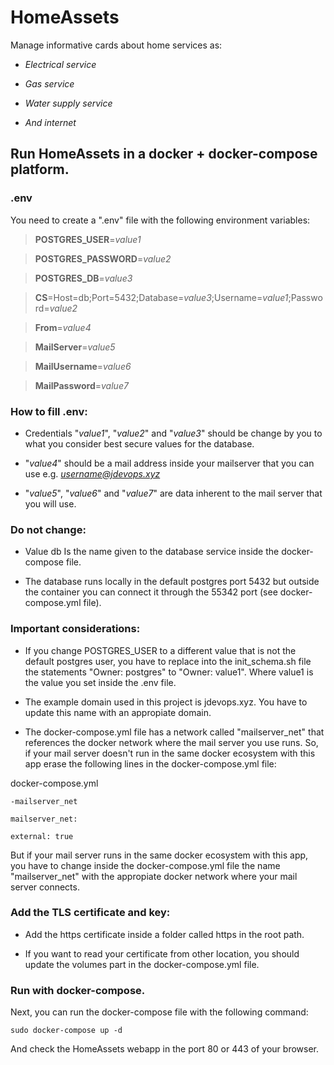 # HomeAssets

Manage informative cards about home services as:

-  *Electrical service*

-  *Gas service*

-  *Water supply service*

-  *And internet*

  

## Run HomeAssets in a docker + docker-compose platform.

### .env

You need to create a ".env" file with the following environment variables:

  

> **POSTGRES_USER**=*value1*

> **POSTGRES_PASSWORD**=*value2*

> **POSTGRES_DB**=*value3*

> **CS**=Host=db;Port=5432;Database=*value3*;Username=*value1*;Password=*value2*

> **From**=*value4*

> **MailServer**=*value5*

> **MailUsername**=*value6*

> **MailPassword**=*value7*

  

### How to fill .env:

- Credentials "*value1*", "*value2*" and "*value3*" should be change by you to what you consider best secure values for the database.

- "*value4*" should be a mail address inside your mailserver that you can use e.g. *username@jdevops.xyz*

- "*value5*", "*value6*" and "*value7*" are data inherent to the mail server that you will use.

  

### Do not change:

- Value db Is the name given to the database service inside the docker-compose file.

- The database runs locally in the default postgres port 5432 but outside the container you can connect it through the 55342 port (see docker-compose.yml file).

  

### Important considerations:

- If you change POSTGRES_USER to a different value that is not the default postgres user, you have to replace into the init_schema.sh file the statements "Owner: postgres" to "Owner: value1". Where value1 is the value you set inside the .env file.

- The example domain used in this project is jdevops.xyz. You have to update this name with an appropiate domain.

- The docker-compose.yml file has a network called "mailserver_net" that references the docker network where the mail server you use runs. So, if your mail server doesn't run in the same docker ecosystem with this app erase the following lines in the docker-compose.yml file:

docker-compose.yml

    -mailserver_net
    
    mailserver_net:
    
    external: true

  

But if your mail server runs in the same docker ecosystem with this app, you have to change inside the docker-compose.yml file the name "mailserver_net" with the appropiate docker network where your mail server connects.

### Add the TLS certificate and key:

- Add the https certificate inside a folder called https in the root path.

- If you want to read your certificate from other location, you should update the volumes part in the docker-compose.yml file.

  

### Run with docker-compose.

Next, you can run the docker-compose file with the following command:

  

    sudo docker-compose up -d

  

And check the HomeAssets webapp in the port 80 or 443 of your browser.
